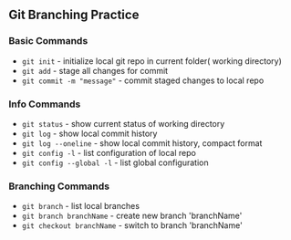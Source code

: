 ## Git Branching Practice

### Basic Commands
* `git init` - initialize local git repo in current folder( working directory)
* `git add` - stage all changes for commit
* `git commit -m "message"` - commit staged changes to local repo

### Info Commands
* `git status` - show current status of working directory
* `git log` - show local commit history
* `git log --oneline` - show local commit history, compact format
*  `git config -l` - list configuration of local repo
* `git config --global -l` - list global configuration

### Branching Commands
* `git branch` - list local branches
* `git branch branchName` - create new branch 'branchName'
* `git checkout branchName` - switch to branch 'branchName'